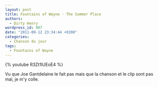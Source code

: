 ```yaml
---
layout: post
title: Fountains of Wayne - The Summer Place
authors:
  - Dirty Henry
wordpress_id: 907
date: "2011-09-12 23:34:44 +0200"
categories:
  - Chanson du jour
tags:
  - Fountains of Wayne
---
```


{% youtube R3Zt1lUEoE4 %}

Vu que Joe Gantdelaine le fait pas mais que la chanson et le clip sont pas mal,
je m'y colle.

